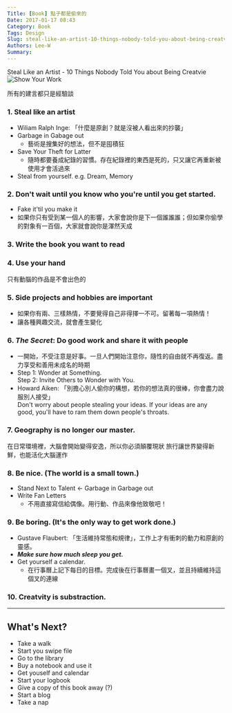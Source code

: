 ```yaml
---
Title: [Book] 點子都是偷來的
Date: 2017-01-17 08:43
Category: Book
Tags: Design
Slug: steal-like-an-artist-10-things-nobody-told-you-about-being-creatvie
Authors: Lee-W
Summary: 
---
```


Steal Like an Artist - 10 Things Nobody Told You about Being Creatvie
![Show Your Work](http://i.imgur.com/GQNwobGm.jpg)

<!--more-->

所有的建言都只是經驗談

### 1. Steal like an artist
- Wiliam Ralph Inge: 「什麼是原創？就是沒被人看出來的抄襲」
- Garbage in Gabage out
	- 藝術是搜集好的想法，但不是囤積狂
- Save Your Theft for Latter
	- 隨時都要養成紀錄的習慣。存在紀錄裡的東西是死的，只又讓它再重新被使用才會活過來
- Steal from yourself. e.g. Dream, Memory

### 2. Don't wait until you know who you're until you get started.
- Fake it'til you make it
- 如果你只有受到某一個人的影響，大家會說你是下一個誰誰誰；但如果你偷學的對象有一百個，大家就會說你是渾然天成

### 3. Write the book you want to read

### 4. Use your hand
只有動腦的作品是不會出色的

### 5. Side projects and hobbies are important
- 如果你有兩、三樣熱情，不要覺得自己非得擇一不可。留著每一項熱情！
- 讓各種興趣交流，就會產生變化

### 6. ***The Secret***: Do good work and share it with people
- 一開始，不受注意是好事。一旦人們開始注意你，隨性的自由就不再復返。盡力享受和善用未成名的時期
- Step 1: Wonder at Something.  
  Step 2: Invite Others to Wonder with You.
- Howard Aiken: 「別擔心別人偷你的構想，若你的想法真的很棒，你會盡力說服別人接受」  
  Don't worry about people stealing your ideas. If your ideas are any good, you'll have to ram them down people's throats.

### 7. Geography is no longer our master.
在日常環境裡，大腦會開始變得安逸，所以你必須顛覆現狀
旅行讓世界變得新鮮，也能活化大腦運作

### 8. Be nice. (The world is a small town.)
- Stand Next to Talent <- Garbage in Garbage out
- Write Fan Letters
	- 不用直接寫信給偶像。用行動、作品來像他致敬吧！

### 9. Be boring. (It's the only way to get work done.)
- Gustave Flaubert: 「生活維持常態和規律」，工作上才有衝刺的動力和原創的靈感。
- ***Make sure how much sleep you get.***
- Get yourself a calendar.
	- 在行事曆上記下每日的目標。完成後在行事曆畫一個叉，並且持續維持這個叉的連線

### 10. Creatvity is substraction.

---
## What's Next?
- Take a walk
- Start you swipe file
- Go to the library
- Buy a notebook and use it
- Get youself and calendar
- Start your logbook
- Give a copy of this book away (?)
- Start a blog
- Take a nap
